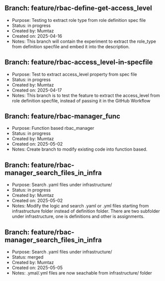 
## Branch: feature/rbac-define-get-access_level
- Purpose: Testing to extract role type from role definition spec file
- Status: in progress
- Created by: Mumtaz
- Created on: 2025-04-16
- Notes: This branch will contain the experiment to extract the role_type from definition specfile and embed it into the description.

## Branch: feature/rbac-access_level-in-specfile
- Purpose: Test to extract access_level property from spec file
- Status: in progress
- Created by: Mumtaz
- Created on: 2025-04-17
- Notes: This branch is to test the feature to extract the access_level from role definition specfile, instead of passing it in the GitHub Workflow

## Branch: feature/rbac-manager_func
- Purpose: Function based rbac_manager
- Status: in progress
- Created by: Mumtaz
- Created on: 2025-05-02
- Notes: Create branch to modify existing code into function based.

## Branch: feature/rbac-manager_search_files_in_infra
- Purpose: Search .yaml files under infrastructure/
- Status: in progress
- Created by: Mumtaz
- Created on: 2025-05-02
- Notes: Modify the logic and search .yaml or .yml files starting from infrastructure folder instead of definition folder. There are two subfolder under infrastructure, one is definitions and other is assignments.

## Branch: feature/rbac-manager_search_files_in_infra
- Purpose: Search .yaml files under infrastructure/
- Status: merged
- Created by: Mumtaz
- Created on: 2025-05-05
- Notes: .ymal/.yml files are now seachable from infrastructure/ folder
